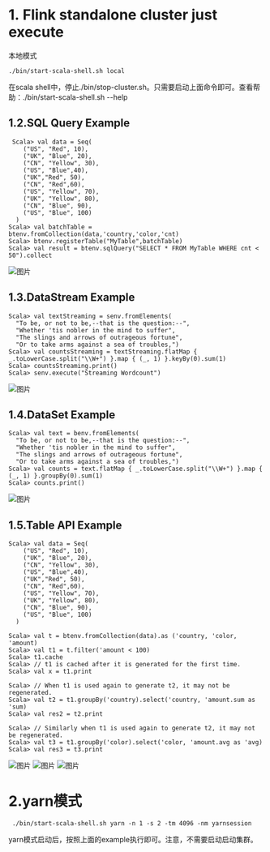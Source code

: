 
# 1. Flink standalone cluster just execute
本地模式
```
./bin/start-scala-shell.sh local
```
在scala shell中，停止./bin/stop-cluster.sh。只需要启动上面命令即可。查看帮助：./bin/start-scala-shell.sh --help
## 1.2.SQL Query Example
```
 Scala> val data = Seq(
    ("US", "Red", 10),
    ("UK", "Blue", 20),
    ("CN", "Yellow", 30),
    ("US", "Blue",40),
    ("UK","Red", 50),
    ("CN", "Red",60),
    ("US", "Yellow", 70),
    ("UK", "Yellow", 80),
    ("CN", "Blue", 90),
    ("US", "Blue", 100)
  )
Scala> val batchTable = btenv.fromCollection(data,'country,'color,'cnt)
Scala> btenv.registerTable("MyTable",batchTable)
Scala> val result = btenv.sqlQuery("SELECT * FROM MyTable WHERE cnt < 50").collect
```
![图片](https://uploader.shimo.im/f/HXAZy6qHhYQ3kHxP.jpg!thumbnail)
## 1.3.DataStream Example
```
Scala> val textStreaming = senv.fromElements(
  "To be, or not to be,--that is the question:--",
  "Whether 'tis nobler in the mind to suffer",
  "The slings and arrows of outrageous fortune",
  "Or to take arms against a sea of troubles,")
Scala> val countsStreaming = textStreaming.flatMap { _.toLowerCase.split("\\W+") }.map { (_, 1) }.keyBy(0).sum(1)
Scala> countsStreaming.print()
Scala> senv.execute("Streaming Wordcount")
```
![图片](https://uploader.shimo.im/f/M13vMWDQ8UMAuCV7.jpg!thumbnail)

## 1.4.DataSet Example
```
Scala> val text = benv.fromElements(
  "To be, or not to be,--that is the question:--",
  "Whether 'tis nobler in the mind to suffer",
  "The slings and arrows of outrageous fortune",
  "Or to take arms against a sea of troubles,")
Scala> val counts = text.flatMap { _.toLowerCase.split("\\W+") }.map { (_, 1) }.groupBy(0).sum(1)
Scala> counts.print()
```
![图片](https://uploader.shimo.im/f/PDTIphs63jMThYdG.jpg!thumbnail)
## 1.5.Table API Example
```
Scala> val data = Seq(
    ("US", "Red", 10),
    ("UK", "Blue", 20),
    ("CN", "Yellow", 30),
    ("US", "Blue",40),
    ("UK","Red", 50),
    ("CN", "Red",60),
    ("US", "Yellow", 70),
    ("UK", "Yellow", 80),
    ("CN", "Blue", 90),
    ("US", "Blue", 100)
  )

Scala> val t = btenv.fromCollection(data).as ('country, 'color, 'amount)
Scala> val t1 = t.filter('amount < 100)
Scala> t1.cache
Scala> // t1 is cached after it is generated for the first time.
Scala> val x = t1.print

Scala> // When t1 is used again to generate t2, it may not be regenerated.
Scala> val t2 = t1.groupBy('country).select('country, 'amount.sum as 'sum)
Scala> val res2 = t2.print

Scala> // Similarly when t1 is used again to generate t2, it may not be regenerated.
Scala> val t3 = t1.groupBy('color).select('color, 'amount.avg as 'avg)
Scala> val res3 = t3.print
```
![图片](https://uploader.shimo.im/f/KbzfHwJiYJ8VOkvV.jpg!thumbnail)
![图片](https://uploader.shimo.im/f/WurmQUyrw8UKrqul.jpg!thumbnail)
![图片](https://uploader.shimo.im/f/1dtJ5YmK66wCxQDe.jpg!thumbnail)
# 2.yarn模式
```
 ./bin/start-scala-shell.sh yarn -n 1 -s 2 -tm 4096 -nm yarnsession
```
yarn模式启动后，按照上面的example执行即可。注意，不需要启动启动集群。
